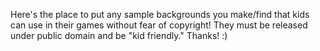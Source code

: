 Here's the place to put any sample backgrounds you make/find that kids can use in their games without fear of copyright! They must be released under public domain and be
"kid friendly." Thanks! :)